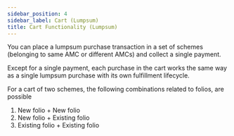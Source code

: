 ```yaml
---
sidebar_position: 4
sidebar_label: Cart (Lumpsum)
title: Cart Functionality (Lumpsum)
---
```


You can place a lumpsum purchase transaction in a set of schemes (belonging to same AMC or different AMCs) and collect a single payment.

Except for a single payment, each purchase in the cart works the same way as a single lumpsum purchase with its own fulfillment lifecycle.

For a cart of two schemes, the following combinations related to folios, are possible
1. New folio + New folio
2. New folio + Existing folio
3. Existing folio + Existing folio